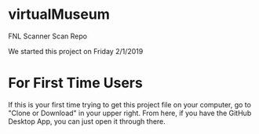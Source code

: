 # virtualMuseum
FNL Scanner Scan Repo

We started this project on Friday 2/1/2019

# For First Time Users

If this is your first time trying to get this project file on your computer, go to "Clone or Download" in your upper right.
From here, if you have the GitHub Desktop App, you can just open it through there. 